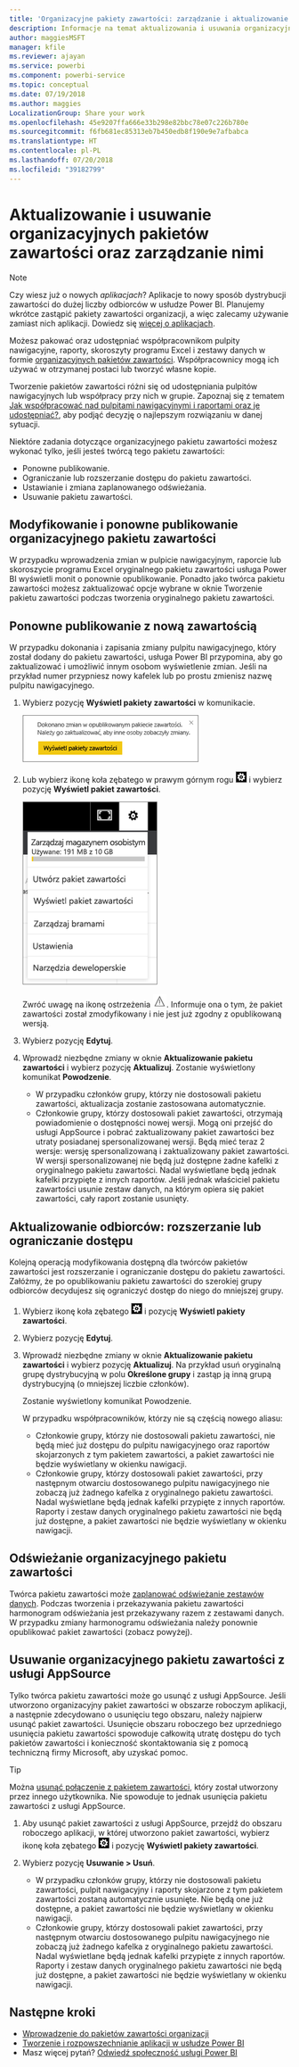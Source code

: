 ```yaml
---
title: 'Organizacyjne pakiety zawartości: zarządzanie i aktualizowanie'
description: Informacje na temat aktualizowania i usuwania organizacyjnych pakietów zawartości w usłudze Power BI oraz zarządzania nimi.
author: maggiesMSFT
manager: kfile
ms.reviewer: ajayan
ms.service: powerbi
ms.component: powerbi-service
ms.topic: conceptual
ms.date: 07/19/2018
ms.author: maggies
LocalizationGroup: Share your work
ms.openlocfilehash: 45e9207ffa666e33b298e82bbc78e07c226b780e
ms.sourcegitcommit: f6fb681ec85313eb7b450edb8f190e9e7afbabca
ms.translationtype: HT
ms.contentlocale: pl-PL
ms.lasthandoff: 07/20/2018
ms.locfileid: "39182799"
---
```

# <a name="manage-update-and-delete-organizational-content-packs"></a>Aktualizowanie i usuwanie organizacyjnych pakietów zawartości oraz zarządzanie nimi
> [!NOTE]
> Czy wiesz już o nowych *aplikacjach*? Aplikacje to nowy sposób dystrybucji zawartości do dużej liczby odbiorców w usłudze Power BI. Planujemy wkrótce zastąpić pakiety zawartości organizacji, a więc zalecamy używanie zamiast nich aplikacji. Dowiedz się [więcej o aplikacjach](service-install-use-apps.md).
> 
> 

Możesz pakować oraz udostępniać współpracownikom pulpity nawigacyjne, raporty, skoroszyty programu Excel i zestawy danych w formie [organizacyjnych pakietów zawartości](service-organizational-content-pack-introduction.md). Współpracownicy mogą ich używać w otrzymanej postaci lub tworzyć własne kopie.

Tworzenie pakietów zawartości różni się od udostępniania pulpitów nawigacyjnych lub współpracy przy nich w grupie. Zapoznaj się z tematem [Jak współpracować nad pulpitami nawigacyjnymi i raportami oraz je udostępniać?](service-how-to-collaborate-distribute-dashboards-reports.md), aby podjąć decyzję o najlepszym rozwiązaniu w danej sytuacji.

Niektóre zadania dotyczące organizacyjnego pakietu zawartości możesz wykonać tylko, jeśli jesteś twórcą tego pakietu zawartości:

* Ponowne publikowanie.
* Ograniczanie lub rozszerzanie dostępu do pakietu zawartości.
* Ustawianie i zmiana zaplanowanego odświeżania.
* Usuwanie pakietu zawartości.

## <a name="modify-and-re-publish-an-organizational-content-pack"></a>Modyfikowanie i ponowne publikowanie organizacyjnego pakietu zawartości
W przypadku wprowadzenia zmian w pulpicie nawigacyjnym, raporcie lub skoroszycie programu Excel oryginalnego pakietu zawartości usługa Power BI wyświetli monit o ponownie opublikowanie. Ponadto jako twórca pakietu zawartości możesz zaktualizować opcje wybrane w oknie Tworzenie pakietu zawartości podczas tworzenia oryginalnego pakietu zawartości. 

## <a name="republish-with-new-content"></a>Ponowne publikowanie z nową zawartością
W przypadku dokonania i zapisania zmiany pulpitu nawigacyjnego, który został dodany do pakietu zawartości, usługa Power BI przypomina, aby go zaktualizować i umożliwić innym osobom wyświetlenie zmian. Jeśli na przykład numer przypniesz nowy kafelek lub po prostu zmienisz nazwę pulpitu nawigacyjnego.

1. Wybierz pozycję **Wyświetl pakiety zawartości** w komunikacie.
   
   ![](media/service-organizational-content-pack-manage-update-delete/pbi_contpkchangesmessage.png)
2. Lub wybierz ikonę koła zębatego w prawym górnym rogu ![](media/service-organizational-content-pack-manage-update-delete/cog.png) i wybierz pozycję **Wyświetl pakiet zawartości**.
   
   ![](media/service-organizational-content-pack-manage-update-delete/pbi_contpkview.png)
   
   Zwróć uwagę na ikonę ostrzeżenia ![](media/service-organizational-content-pack-manage-update-delete/pbi_contpkwarningicon.png).  Informuje ona o tym, że pakiet zawartości został zmodyfikowany i nie jest już zgodny z opublikowaną wersją.
3. Wybierz pozycję **Edytuj**.  
4. Wprowadź niezbędne zmiany w oknie **Aktualizowanie pakietu zawartości** i wybierz pozycję **Aktualizuj**. Zostanie wyświetlony komunikat **Powodzenie**.
   
   * W przypadku członków grupy, którzy nie dostosowali pakietu zawartości, aktualizacja zostanie zastosowana automatycznie.
   * Członkowie grupy, którzy dostosowali pakiet zawartości, otrzymają powiadomienie o dostępności nowej wersji.  Mogą oni przejść do usługi AppSource i pobrać zaktualizowany pakiet zawartości bez utraty posiadanej spersonalizowanej wersji.  Będą mieć teraz 2 wersje: wersję spersonalizowaną i zaktualizowany pakiet zawartości.  W wersji spersonalizowanej nie będą już dostępne żadne kafelki z oryginalnego pakietu zawartości.  Nadal wyświetlane będą jednak kafelki przypięte z innych raportów. Jeśli jednak właściciel pakietu zawartości usunie zestaw danych, na którym opiera się pakiet zawartości, cały raport zostanie usunięty.  

## <a name="update-the-audience-expand-or-restrict-access"></a>Aktualizowanie odbiorców: rozszerzanie lub ograniczanie dostępu
Kolejną operacją modyfikowania dostępną dla twórców pakietów zawartości jest rozszerzanie i ograniczanie dostępu do pakietu zawartości.  Załóżmy, że po opublikowaniu pakietu zawartości do szerokiej grupy odbiorców decydujesz się ograniczyć dostęp do niego do mniejszej grupy.  

1. Wybierz ikonę koła zębatego ![](media/service-organizational-content-pack-manage-update-delete/cog.png) i pozycję **Wyświetl pakiety zawartości**.
2. Wybierz pozycję **Edytuj**. 
3. Wprowadź niezbędne zmiany w oknie **Aktualizowanie pakietu zawartości** i wybierz pozycję **Aktualizuj**. Na przykład usuń oryginalną grupę dystrybucyjną w polu **Określone grupy** i zastąp ją inną grupą dystrybucyjną (o mniejszej liczbie członków).
   
   Zostanie wyświetlony komunikat Powodzenie.
   
   W przypadku współpracowników, którzy nie są częścią nowego aliasu:
   
   * Członkowie grupy, którzy nie dostosowali pakietu zawartości, nie będą mieć już dostępu do pulpitu nawigacyjnego oraz raportów skojarzonych z tym pakietem zawartości, a pakiet zawartości nie będzie wyświetlany w okienku nawigacji.
   * Członkowie grupy, którzy dostosowali pakiet zawartości, przy następnym otwarciu dostosowanego pulpitu nawigacyjnego nie zobaczą już żadnego kafelka z oryginalnego pakietu zawartości.  Nadal wyświetlane będą jednak kafelki przypięte z innych raportów. Raporty i zestaw danych oryginalnego pakietu zawartości nie będą już dostępne, a pakiet zawartości nie będzie wyświetlany w okienku nawigacji.   

## <a name="refresh-an-organizational-content-pack"></a>Odświeżanie organizacyjnego pakietu zawartości
Twórca pakietu zawartości może [zaplanować odświeżanie zestawów danych](refresh-data.md).  Podczas tworzenia i przekazywania pakietu zawartości harmonogram odświeżania jest przekazywany razem z zestawami danych. W przypadku zmiany harmonogramu odświeżania należy ponownie opublikować pakiet zawartości (zobacz powyżej).

## <a name="delete-an-organizational-content-pack-from-appsource"></a>Usuwanie organizacyjnego pakietu zawartości z usługi AppSource
Tylko twórca pakietu zawartości może go usunąć z usługi AppSource. Jeśli utworzono organizacyjny pakiet zawartości w obszarze roboczym aplikacji, a następnie zdecydowano o usunięciu tego obszaru, należy najpierw usunąć pakiet zawartości. Usunięcie obszaru roboczego bez uprzedniego usunięcia pakietu zawartości spowoduje całkowitą utratę dostępu do tych pakietów zawartości i konieczność skontaktowania się z pomocą techniczną firmy Microsoft, aby uzyskać pomoc. 

> [!TIP]
> Można [usunąć połączenie z pakietem zawartości](service-organizational-content-pack-disconnect.md), który został utworzony przez innego użytkownika. Nie spowoduje to jednak usunięcia pakietu zawartości z usługi AppSource.
> 
> 

1. Aby usunąć pakiet zawartości z usługi AppSource, przejdź do obszaru roboczego aplikacji, w której utworzono pakiet zawartości, wybierz ikonę koła zębatego ![](media/service-organizational-content-pack-manage-update-delete/cog.png) i pozycję **Wyświetl pakiety zawartości**.
2. Wybierz pozycję **Usuwanie \> Usuń**. 
   
   * W przypadku członków grupy, którzy nie dostosowali pakietu zawartości, pulpit nawigacyjny i raporty skojarzone z tym pakietem zawartości zostaną automatycznie usunięte. Nie będą one już dostępne, a pakiet zawartości nie będzie wyświetlany w okienku nawigacji.
   * Członkowie grupy, którzy dostosowali pakiet zawartości, przy następnym otwarciu dostosowanego pulpitu nawigacyjnego nie zobaczą już żadnego kafelka z oryginalnego pakietu zawartości.  Nadal wyświetlane będą jednak kafelki przypięte z innych raportów. Raporty i zestaw danych oryginalnego pakietu zawartości nie będą już dostępne, a pakiet zawartości nie będzie wyświetlany w okienku nawigacji.   

## <a name="next-steps"></a>Następne kroki
* [Wprowadzenie do pakietów zawartości organizacji](service-organizational-content-pack-introduction.md)
* [Tworzenie i rozpowszechnianie aplikacji w usłudze Power BI](service-create-distribute-apps.md) 
* Masz więcej pytań? [Odwiedź społeczność usługi Power BI](http://community.powerbi.com/)

